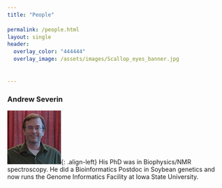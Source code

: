 ```yaml
---
title: "People"

permalink: /people.html
layout: single
header:
  overlay_color: "444444"
  overlay_image: /assets/images/Scallop_eyes_banner.jpg


---
```


### Andrew Severin

![Andrew](../assets/images/people/Andrew.png){: .align-left}
His PhD was in Biophysics/NMR spectroscopy. He did a Bioinformatics Postdoc in Soybean genetics and now runs the Genome Informatics Facility at Iowa State University.
